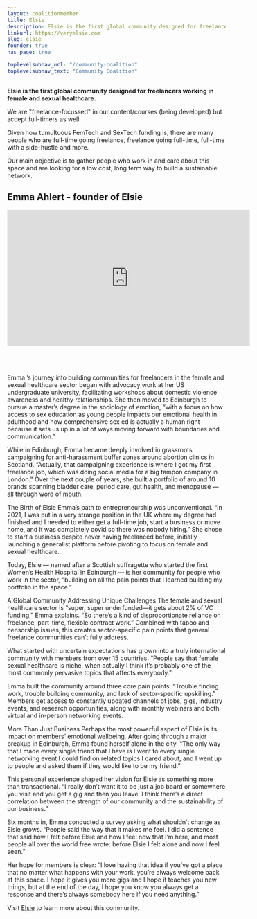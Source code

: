 ```yaml
---
layout: coalitionmember
title: Elsie
description: Elsie is the first global community designed for freelancers working in female and sexual healthcare.
linkurl: https://veryelsie.com
slug: elsie
founder: true
has_page: true

toplevelsubnav_url: "/community-coalition"
toplevelsubnav_text: "Community Coalition"
---
```


**Elsie is the first global community designed for freelancers working in female and sexual healthcare.**

We are "freelance-focussed" in our content/courses (being developed) but accept full-timers as well. 

Given how tumultuous FemTech and SexTech funding is, there are many people who are full-time going freelance, freelance going full-time, full-time with a side-hustle and more. 

Our main objective is to gather people who work in and care about this space and are looking for a low cost, long term way to build a sustainable network.


## Emma Ahlert - founder of Elsie

<iframe width="560" height="315" src="https://www.youtube.com/embed/CO59YZ_o_Mo?si=zvvd7fVPTmzLRNqj" title="YouTube video player" frameborder="0" allow="accelerometer; autoplay; clipboard-write; encrypted-media; gyroscope; picture-in-picture; web-share" referrerpolicy="strict-origin-when-cross-origin" allowfullscreen style="margin-bottom: 50px;"></iframe>

Emma ’s journey into building communities for freelancers in the female and sexual healthcare sector began with advocacy work at her US undergraduate university, facilitating workshops about domestic violence awareness and healthy relationships. She then moved to Edinburgh to pursue a master’s degree in the sociology of emotion, “with a focus on how access to sex education as young people impacts our emotional health in adulthood and how comprehensive sex ed is actually a human right because it sets us up in a lot of ways moving forward with boundaries and communication.”

While in Edinburgh, Emma became deeply involved in grassroots campaigning for anti-harassment buffer zones around abortion clinics in Scotland. “Actually, that campaigning experience is where I got my first freelance job, which was doing social media for a big tampon company in London.” Over the next couple of years, she built a portfolio of around 10 brands spanning bladder care, period care, gut health, and menopause — all through word of mouth.

The Birth of Elsie
Emma’s path to entrepreneurship was unconventional. “In 2021, I was put in a very strange position in the UK where my degree had finished and I needed to either get a full-time job, start a business or move home, and it was completely covid so there was nobody hiring.” She chose to start a business despite never having freelanced before, initially launching a generalist platform before pivoting to focus on female and sexual healthcare.

Today, Elsie — named after a Scottish suffragette who started the first Women’s Health Hospital in Edinburgh — is her community for people who work in the sector, “building on all the pain points that I learned building my portfolio in the space.”

A Global Community Addressing Unique Challenges
The female and sexual healthcare sector is “super, super underfunded—it gets about 2% of VC funding,” Emma explains. “So there’s a kind of disproportionate reliance on freelance, part-time, flexible contract work.” Combined with taboo and censorship issues, this creates sector-specific pain points that general freelance communities can’t fully address.

What started with uncertain expectations has grown into a truly international community with members from over 15 countries. “People say that female sexual healthcare is niche, when actually I think it’s probably one of the most commonly pervasive topics that affects everybody.”

Emma built the community around three core pain points: “Trouble finding work, trouble building community, and lack of sector-specific upskilling.” Members get access to constantly updated channels of jobs, gigs, industry events, and research opportunities, along with monthly webinars and both virtual and in-person networking events.

More Than Just Business
Perhaps the most powerful aspect of Elsie is its impact on members’ emotional wellbeing. After going through a major breakup in Edinburgh, Emma found herself alone in the city. “The only way that I made every single friend that I have is I went to every single networking event I could find on related topics I cared about, and I went up to people and asked them if they would like to be my friend.”

This personal experience shaped her vision for Elsie as something more than transactional. “I really don’t want it to be just a job board or somewhere you visit and you get a gig and then you leave. I think there’s a direct correlation between the strength of our community and the sustainability of our business.”

Six months in, Emma conducted a survey asking what shouldn’t change as Elsie grows. “People said the way that it makes me feel. I did a sentence that said how I felt before Elsie and how I feel now that I’m here, and most people all over the world free wrote: before Elsie I felt alone and now I feel seen.”

Her hope for members is clear: “I love having that idea if you’ve got a place that no matter what happens with your work, you’re always welcome back at this space. I hope it gives you more gigs and I hope it teaches you new things, but at the end of the day, I hope you know you always get a response and there’s always somebody here if you need anything.”

Visit [Elsie](https://veryelsie.com) to learn more about this community. 